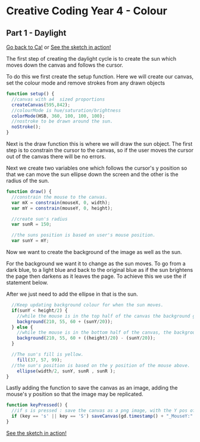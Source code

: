 # Creative Coding Year 4 - Colour
## Part 1 - Daylight

[Go back to Ca!](../) or [See the sketch in action!](sketch.html)

The first step of creating the daylight cycle is to create the sun which moves down the canvas and follows the cursor.

To do this we first create the setup function. Here we will create our canvas, set the colour mode and remove strokes from any drawn objects
```javascript
function setup() {
  //canvas with a4  sized proportions
  createCanvas(595,842);
  //colourMode is hue/saturation/brightness
  colorMode(HSB, 360, 100, 100, 100);
  //nostroke to be drawn around the sun.
  noStroke();
}
```

Next is the draw function this is where we will draw the sun object. The first step is to constrain the cursor to the canvas, so if the user moves the cursor out of the canvas there will be no errors.

Next we create two variables one which follows the cursor's y position so that we can move the sun ellipse down the screen and the other is the radius of the sun.

```javascript
function draw() {
  //constrain the mouse to the canvas.
  var mX = constrain(mouseX, 0, width);
  var mY = constrain(mouseY, 0, height);

  //create sun's radius
  var sunR = 150;

  //the suns position is based on user's mouse position.
  var sunY = mY;
```

Now we want to create the background of the image as well as the sun.

For the background we want it to change as the sun moves. To go from a dark blue, to a light blue and back to the original blue as if the sun brightens the page then darkens as it leaves the page. To achieve this we use the if statement below.

After we just need to add the ellipse in that is the sun.

```javascript
  //Keep updating background colour for when the sun moves.
  if(sunY < height/2) {
    //while the mouse is in the top half of the canvas the background gets brighter
    background(210, 55, 60 + (sunY/20));
  } else {
    //while the mouse is in the bottom half of the canvas, the background begins to dim back to the original colour when mouse is 0
    background(210, 55, 60 + ((height)/20) - (sunY/20));
  }

  //The sun's fill is yellow.
	fill(37, 57, 99);
  //the sun's position is based on the y position of the mouse above.
	ellipse(width/2, sunY, sunR , sunR );
}
```

Lastly adding the function to save the canvas as an image, adding the mouse's y position so that the image may be replicated.

```javascript
function keyPressed() {
  //if s is pressed : save the canvas as a png image, with the Y pos of the mouse and the timestamp as the name.
  if (key == 's' || key == 'S') saveCanvas(gd.timestamp() + "_MouseY:" + mouseY, 'png');
}
```
[See the sketch in action!](sketch.html)
